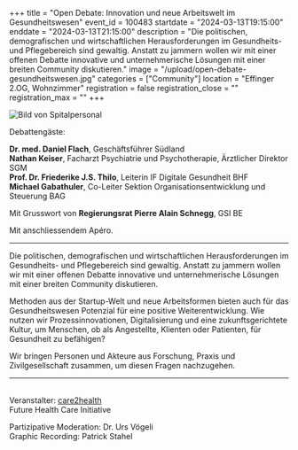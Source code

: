 +++
title = "Open Debate: Innovation und neue Arbeitswelt im Gesundheitswesen"
event_id = 100483
startdate = "2024-03-13T19:15:00"
enddate = "2024-03-13T21:15:00"
description = "Die politischen, demografischen und wirtschaftlichen Herausforderungen im Gesundheits- und Pflegebereich sind gewaltig. Anstatt zu jammern wollen wir mit einer offenen Debatte innovative und unternehmerische Lösungen mit einer breiten Community diskutieren."
image = "/upload/open-debate-gesundheitswesen.jpg"
categories = ["Community"]
location = "Effinger 2.OG, Wohnzimmer"
registration = false
registration_close = ""
registration_max = ""
+++

![Bild von Spitalpersonal](/upload/open-debate-gesundheitswesen.jpg)

Debattengäste: 

**Dr. med. Daniel Flach**, Geschäftsführer Südland \
**Nathan Keiser**, Facharzt Psychiatrie und Psychotherapie, Ärztlicher Direktor SGM \
**Prof. Dr. Friederike J.S. Thilo**, Leiterin IF Digitale Gesundheit BHF \
**Michael Gabathuler**, Co-Leiter Sektion Organisationsentwicklung und Steuerung BAG 

Mit Grusswort von **Regierungsrat Pierre Alain Schnegg**, GSI BE

Mit anschliessendem Apéro.

---

Die politischen, demografischen und wirtschaftlichen Herausforderungen im Gesundheits- und 
Pflegebereich sind gewaltig. Anstatt zu jammern wollen wir mit einer offenen Debatte innovative 
und unternehmerische Lösungen mit einer breiten Community diskutieren. 

Methoden aus der Startup-Welt und neue Arbeitsformen bieten auch für das
Gesundheitswesen Potenzial für eine positive Weiterentwicklung. Wie nutzen wir Prozessinnovationen, 
Digitalisierung und eine zukunftsgerichtete Kultur, um Menschen, ob als Angestellte, Klienten oder
Patienten, für Gesundheit zu befähigen? 

Wir bringen Personen und Akteure aus Forschung, Praxis und Zivilgesellschaft zusammen, 
um diesen Fragen nachzugehen.
   
---
\
Veranstalter: [care2health](https://care2health.ch/) \
Future Health Care Initiative

Partizipative Moderation: Dr. Urs Vögeli \
Graphic Recording: Patrick Stahel
